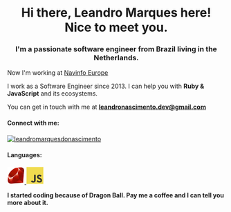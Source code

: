<h1 align="center">Hi there, Leandro Marques here! Nice to meet you.</h1>
<h3 align="center">I'm a passionate software engineer from Brazil living in the Netherlands.</h3>


Now I'm working at [Navinfo Europe](https://navinfo.eu)

I work as a Software Engineer since 2013. I can help you with **Ruby & JavaScript** and its ecosystems.

You can get in touch with me at **leandronascimento.dev@gmail.com**

<h4 align="left">Connect with me:</h4>
<p align="left">
<a href="https://linkedin.com/in/leandromarquesdonascimento" target="blank"><img align="center" src="https://raw.githubusercontent.com/rahuldkjain/github-profile-readme-generator/master/src/images/icons/Social/linked-in-alt.svg" alt="leandromarquesdonascimento" height="30" width="40" /></a>
</p>

<h4 align="left">Languages:</h4>
<p> <a href="https://www.ruby-lang.org/en/" target="_blank"> <img src="https://raw.githubusercontent.com/devicons/devicon/master/icons/ruby/ruby-original.svg" alt="ruby" width="40" height="40"/> </a> <a href="https://developer.mozilla.org/en-US/docs/Web/JavaScript" target="_blank"> <img src="https://raw.githubusercontent.com/devicons/devicon/master/icons/javascript/javascript-original.svg" alt="javascript" width="40" height="40"/> </a></p>

**I started coding because of Dragon Ball. Pay me a coffee and I can tell you more about it.**
